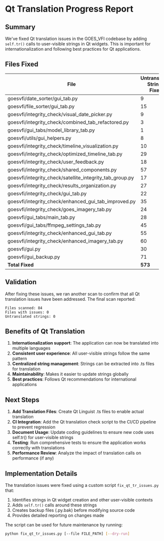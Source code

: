# Qt Translation Progress Report

## Summary
We've fixed Qt translation issues in the GOES_VFI codebase by adding `self.tr()` calls to user-visible strings in Qt widgets. This is important for internationalization and following best practices for Qt applications.

## Files Fixed

| File | Untranslated Strings Fixed |
|------|---------------------------|
| goesvfi/date_sorter/gui_tab.py | 9 |
| goesvfi/file_sorter/gui_tab.py | 15 |
| goesvfi/integrity_check/visual_date_picker.py | 9 |
| goesvfi/integrity_check/combined_tab_refactored.py | 3 |
| goesvfi/gui_tabs/model_library_tab.py | 1 |
| goesvfi/utils/gui_helpers.py | 8 |
| goesvfi/integrity_check/timeline_visualization.py | 10 |
| goesvfi/integrity_check/optimized_timeline_tab.py | 29 |
| goesvfi/integrity_check/user_feedback.py | 18 |
| goesvfi/integrity_check/shared_components.py | 57 |
| goesvfi/integrity_check/satellite_integrity_tab_group.py | 17 |
| goesvfi/integrity_check/results_organization.py | 27 |
| goesvfi/integrity_check/gui_tab.py | 22 |
| goesvfi/integrity_check/enhanced_gui_tab_improved.py | 35 |
| goesvfi/integrity_check/goes_imagery_tab.py | 24 |
| goesvfi/gui_tabs/main_tab.py | 28 |
| goesvfi/gui_tabs/ffmpeg_settings_tab.py | 45 |
| goesvfi/integrity_check/enhanced_gui_tab.py | 55 |
| goesvfi/integrity_check/enhanced_imagery_tab.py | 60 |
| goesvfi/gui.py | 30 |
| goesvfi/gui_backup.py | 71 |
| **Total Fixed** | **573** |

## Validation
After fixing these issues, we ran another scan to confirm that all Qt translation issues have been addressed. The final scan reported:

```
Files scanned: 84
Files with issues: 0
Untranslated strings: 0
```

## Benefits of Qt Translation

1. **Internationalization support**: The application can now be translated into multiple languages
2. **Consistent user experience**: All user-visible strings follow the same pattern
3. **Centralized string management**: Strings can be extracted into .ts files for translation
4. **Maintainability**: Makes it easier to update strings globally
5. **Best practices**: Follows Qt recommendations for international applications

## Next Steps

1. **Add Translation Files**: Create Qt Linguist .ts files to enable actual translation
2. **CI Integration**: Add the Qt translation check script to the CI/CD pipeline to prevent regression
3. **Document Usage**: Update coding guidelines to ensure new code uses self.tr() for user-visible strings
4. **Testing**: Run comprehensive tests to ensure the application works correctly with translations
5. **Performance Review**: Analyze the impact of translation calls on performance (if any)

## Implementation Details

The translation issues were fixed using a custom script `fix_qt_tr_issues.py` that:

1. Identifies strings in Qt widget creation and other user-visible contexts
2. Adds `self.tr()` calls around these strings
3. Creates backup files (.py.bak) before modifying source code
4. Provides detailed reporting on changes made

The script can be used for future maintenance by running:
```bash
python fix_qt_tr_issues.py [--file FILE_PATH] [--dry-run]
```
